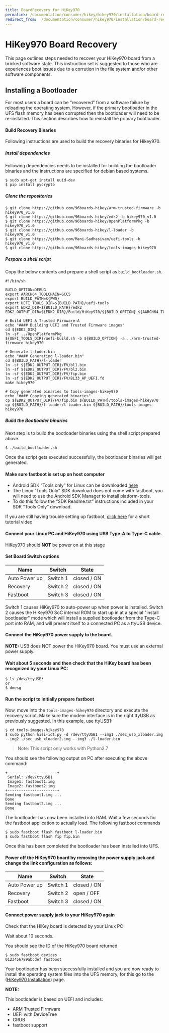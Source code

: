 ```yaml
---
title: BoardRecovery for HiKey970
permalink: /documentation/consumer/hikey/hikey970/installation/board-recovery.md.html
redirect_from:  /documentation/consumer/hikey970/installation/board-recovery.md.html
---
```

# HiKey970 Board Recovery

This page outlines steps needed to recover your HiKey970 board from a bricked software state. This instruction set is suggested to those who are experiences boot issues due to a corrution in the file system and/or other software components.

## Installing a Bootloader

For most users a board can be “recovered” from a software failure by reloading the operating system. However, if the primary bootloader in the UFS flash memory has been corrupted then the bootloader will need to be re-installed. This section describes how to reinstall the primary bootloader.

#### Build Recovery Binaries

Following instructions are used to build the recovery binaries for Hikey970.

##### Install dependencies

Following dependencies needs to be installed for building the bootloader binaries
and the instructions are specified for debian based systems.

```shell
$ sudo apt-get install uuid-dev
$ pip install pycrypto
```
##### Clone the repositories

```shell
$ git clone https://github.com/96boards-hikey/arm-trusted-firmware -b hikey970_v1.0
$ git clone https://github.com/96boards-hikey/edk2 -b hikey970_v1.0
$ git clone https://github.com/96boards-hikey/OpenPlatformPkg -b hikey970_v1.0
$ git clone https://github.com/96boards-hikey/l-loader -b hikey970_v1.0
$ git clone https://github.com/Mani-Sadhasivam/uefi-tools -b hikey970_v1.0
$ git clone https://github.com/96boards-hikey/tools-images-hikey970
```

##### Perpare a shell script

Copy the below contents and prepare a shell script as `build_bootloader.sh`.


```shell
#!/bin/sh

BUILD_OPTION=DEBUG
export AARCH64_TOOLCHAIN=GCC5
export BUILD_PATH=${PWD}
export UEFI_TOOLS_DIR=${BUILD_PATH}/uefi-tools
export EDK2_DIR=${BUILD_PATH}/edk2
EDK2_OUTPUT_DIR=${EDK2_DIR}/Build/HiKey970/${BUILD_OPTION}_${AARCH64_TOOLCHAIN}

# Build UEFI & Trusted Firmware-A
echo "#### Building UEFI and Trusted Firmware images"
cd ${EDK2_DIR}
ln -sf ../OpenPlatformPkg
${UEFI_TOOLS_DIR}/uefi-build.sh -b ${BUILD_OPTION} -a ../arm-trusted-firmware hikey970

# Generate l-loder.bin
echo "#### Generating l-loader.bin"
cd ${BUILD_PATH}/l-loader
ln -sf ${EDK2_OUTPUT_DIR}/FV/bl1.bin
ln -sf ${EDK2_OUTPUT_DIR}/FV/bl2.bin
ln -sf ${EDK2_OUTPUT_DIR}/FV/fip.bin
ln -sf ${EDK2_OUTPUT_DIR}/FV/BL33_AP_UEFI.fd
make hikey970

# Copy generated binaries to tools-images-hikey970
echo "#### Copying generated binaries"
cp ${EDK2_OUTPUT_DIR}/FV/fip.bin ${BUILD_PATH}/tools-images-hikey970
cp ${BUILD_PATH}/l-loader/l-loader.bin ${BUILD_PATH}/tools-images-hikey970
```

##### Build the Bootloader binaries

Next step is to build the bootloader binaries using the shell script prepared above.

```shell
$ ./build_bootloader.sh
```

Once the script gets executed successfully, the bootloader binaries will
get generated.

#### Make sure fastboot is set up on host computer

- Android SDK “Tools only” for Linux can be downloaded <a href="http://developer.android.com/sdk" target="_blank">here</a>
- The Linux “Tools Only” SDK download does not come with fastboot, you will need to use the Android SDK Manager to install platform-tools.
- To do this follow the “SDK Readme.txt” instructions included in your SDK “Tools Only” download.

If you are still having trouble setting up fastboot, <a href="https://youtu.be/W_zlydVBftA" target="_blank">click here</a> for a short tutorial video

#### Connect your Linux PC and HiKey970 using USB Type-A to Type-C cable.

HiKey970 should **NOT** be power on at this stage

#### Set Board Switch options

Name          | Switch   | State
------------- | -------- | ----------
Auto Power up | Switch 1 | closed / ON
Recovery      | Switch 2 | closed / ON
Fastboot      | Switch 3 | closed / ON

Switch 1 causes HiKey970 to auto-power up when power is installed. Switch 2 causes the HiKey970 SoC internal ROM to start up in at a special "install bootloader" mode which will install a supplied bootloader from the Type-C port into RAM, and will present itself to a connected PC as a ttyUSB device.

#### Connect the HiKey970 power supply to the board.

**NOTE:** USB does NOT power the HiKey970 board. You must use an external power supply.

#### Wait about 5 seconds and then check that the HiKey board has been recognized by your Linux PC:

```
$ ls /dev/ttyUSB*
or
$ dmesg
```

#### Run the script to initially prepare fastboot

Now, move into the `tools-images-hikey970` directory and execute the recovery script.
Make sure the modem interface is in the right ttyUSB as previously suggested. In this
example, use ttyUSB1:

```
$ cd tools-images-hikey970
$ sudo python hisi-idt.py -d /dev/ttyUSB1 --img1 ./sec_usb_xloader.img --img2 ./sec_usb_xloader2.img --img3 ./l-loader.bin
```

> Note: This script only works with Python2.7

You should see the following output on PC after executing the above command:

```
+----------------------+
 Serial: /dev/ttyUSB1
 Image1: fastboot1.img
 Image2: fastboot2.img
+----------------------+
Sending fastboot1.img ...
Done
Sending fastboot2.img ...
Done
```

The bootloader has now been installed into RAM. Wait a few seconds for the fastboot application to actually load. The following fastboot commands

```
$ sudo fastboot flash fastboot l-loader.bin
$ sudo fastboot flash fip fip.bin
```

Once this has been completed the bootloader has been installed into UFS.

#### Power off the HiKey970 board by removing the power supply jack and change the link configuration as follows:

Name          | Switch   | State
------------- | -------- | ----------
Auto Power up | Switch 1 | closed / ON
Recovery      | Switch 2 | open / OFF
Fastboot      | Switch 3 | closed / ON

#### Connect power supply jack to your HiKey970 again

Check that the HiKey board is detected by your Linux PC

Wait about 10 seconds.

You should see the ID of the HiKey970 board returned

```
$ sudo fastboot devices
0123456789abcdef fastboot
```

Your bootloader has been successfully installed and you are now ready to install the operating system files into the UFS memory, for this go to the ([HiKey970 Installation](README.md)) page.

**NOTE:**

This bootloader is based on UEFI and includes:
- ARM Trusted Firmware
- UEFI with DeviceTree
- GRUB
- fastboot support
